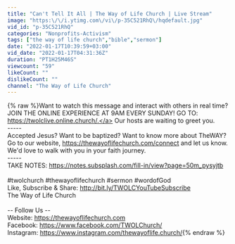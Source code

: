 ```yaml
---
title: "Can't Tell It All | The Way of Life Church | Live Stream"
image: "https:\/\/i.ytimg.com\/vi\/p-35C521RhQ\/hqdefault.jpg"
vid_id: "p-35C521RhQ"
categories: "Nonprofits-Activism"
tags: ["the way of life church","bible","sermon"]
date: "2022-01-17T10:39:59+03:00"
vid_date: "2022-01-17T04:31:36Z"
duration: "PT1H25M46S"
viewcount: "59"
likeCount: ""
dislikeCount: ""
channel: "The Way of Life Church"
---
```

{% raw %}Want to watch this message and interact with others in real time? JOIN THE ONLINE EXPERIENCE AT 9AM EVERY SUNDAY! GO TO: <a rel="nofollow" target="blank" href="https://twolclive.online.church/.">https://twolclive.online.church/.</a> Our hosts are waiting to greet you.<br />-----<br />Accepted Jesus? Want to be baptized? Want to know more about TheWAY? Go to our website, <a rel="nofollow" target="blank" href="https://thewayoflifechurch.com/connect">https://thewayoflifechurch.com/connect</a> and let us know. We'd love to walk with you in your faith journey.<br />-----<br />TAKE NOTES:  <a rel="nofollow" target="blank" href="https://notes.subsplash.com/fill-in/view?page=50m_pysyjtb">https://notes.subsplash.com/fill-in/view?page=50m_pysyjtb</a><br /><br />#twolchurch #thewayoflifechurch #sermon #wordofGod<br />Like, Subscribe &amp; Share: <a rel="nofollow" target="blank" href="http://bit.ly/TWOLCYouTubeSubscribe">http://bit.ly/TWOLCYouTubeSubscribe</a><br />The Way of Life Church<br /><br />-- Follow Us --<br />Website:      <a rel="nofollow" target="blank" href="https://thewayoflifechurch.com">https://thewayoflifechurch.com</a><br />Facebook:   <a rel="nofollow" target="blank" href="https://www.facebook.com/TWOLChurch/">https://www.facebook.com/TWOLChurch/</a><br />Instagram:  <a rel="nofollow" target="blank" href="https://www.instagram.com/thewayoflife.church/">https://www.instagram.com/thewayoflife.church/</a>{% endraw %}
